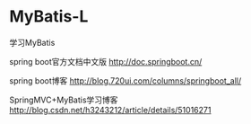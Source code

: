 # MyBatis-L
学习MyBatis

spring boot官方文档中文版
http://doc.springboot.cn/

spring boot博客
http://blog.720ui.com/columns/springboot_all/

SpringMVC+MyBatis学习博客
http://blog.csdn.net/h3243212/article/details/51016271
